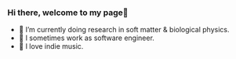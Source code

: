 ### Hi there, welcome to my page👋

- 🦔 I’m currently doing research in soft matter & biological physics.
- 🐳 I sometimes work as software engineer.
- 🥺 I love indie music.

<!--
**shuzokato/shuzokato** is a ✨ _special_ ✨ repository because its `README.md` (this file) appears on your GitHub profile.

Here are some ideas to get you started:

- 🔭 I’m currently working on ...
- 🌱 I’m currently learning ...
- 👯 I’m looking to collaborate on ...
- 🤔 I’m looking for help with ...
- 💬 Ask me about ...
- 📫 How to reach me: ...
- 😄 Pronouns: ...
- ⚡ Fun fact: ...
-->
